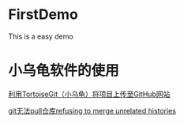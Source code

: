 # FirstDemo
This is a easy demo

# 小乌龟软件的使用
[利用TortoiseGit（小乌龟）将项目上传至GitHub网站](http://www.cnblogs.com/wql025/p/5391693.html)

[git无法pull仓库refusing to merge unrelated histories](http://blog.csdn.net/lindexi_gd/article/details/52554159)